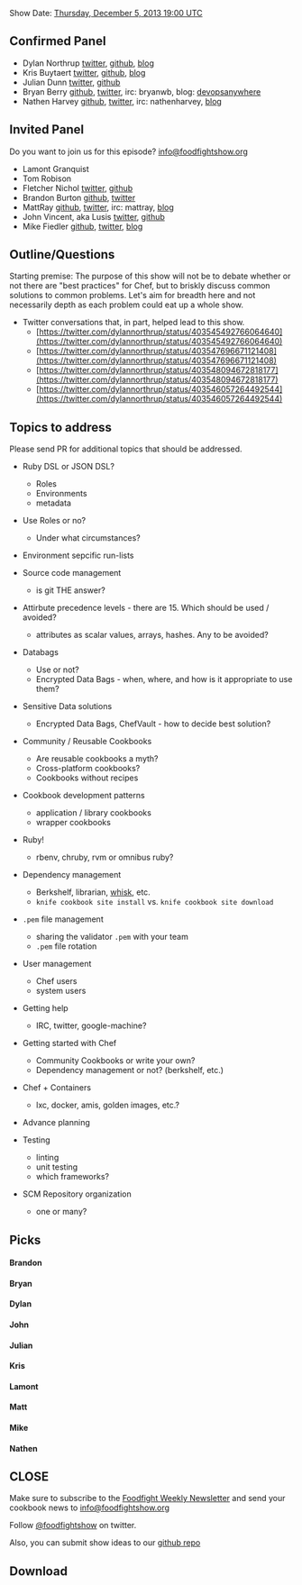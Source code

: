 Show Date:  [Thursday, December 5, 2013 19:00 UTC](http://www.timeanddate.com/worldclock/fixedtime.html?msg=Food+Fight+Show+69+-+Best+Practices&iso=20131205T14&p1=419&ah=1)

Confirmed Panel<a name="panel"></a>
---------------

* Dylan Northrup [twitter](https://twitter.com/dylannorthrup), [github](https://github.com/dylannorthrup), [blog](http://doc-x.net/blog/node/48)
* Kris Buytaert [twitter](https://twitter.com/KrisBuytaert), [github](https://github.com/KrisBuytaert), [blog](http://www.krisbuytaert.be/blog/)
* Julian Dunn [twitter](https://twitter.com/julian_dunn), [github](https://github.com/juliandunn)
* Bryan Berry [github](http://github.com/bryanwb), [twitter](http://twitter.com/bryanwb), irc: bryanwb, blog: [devopsanywhere](http://devopsanywhere.blogspot.com)
* Nathen Harvey [github](http://github.com/nathenharvey), [twitter](http://twitter.com/nathenharvey), irc: nathenharvey, [blog](http://nathenharvey.com)

Invited Panel
---------------
Do you want to join us for this episode?  [info@foodfightshow.org](mailto:info@foodfightshow.org)
* Lamont Granquist
* Tom Robison
* Fletcher Nichol [twitter](http://twitter.com/fnichol), [github](https://github.com/fnichol)
* Brandon Burton [github](http://github.com/solarce), [twitter](https://twitter.com/solarce)
* MattRay [github](http://github.com/mattray), [twitter](http://twitter.com/mattray), irc: mattray, [blog](http://www.leastresistance.net/)
* John Vincent, aka Lusis [twitter](https://twitter.com/#!/lusis), [github](https://github.com/lusis)
* Mike Fiedler [github](http://github.com/miketheman), [twitter](http://twitter.com/mikefiedler), [blog](http://www.miketheman.net)

Outline/Questions
-----------------

Starting premise: The purpose of this show will not be to debate whether or not there are "best practices" for Chef, but to briskly discuss common solutions to common problems. Let's aim for breadth here and not necessarily depth as each
problem could eat up a whole show.

* Twitter conversations that, in part, helped lead to this show.
  * [https://twitter.com/dylannorthrup/status/403545492766064640](https://twitter.com/dylannorthrup/status/403545492766064640)
  * [https://twitter.com/dylannorthrup/status/403547696671121408](https://twitter.com/dylannorthrup/status/403547696671121408)
  * [https://twitter.com/dylannorthrup/status/403548094672818177](https://twitter.com/dylannorthrup/status/403548094672818177)
  * [https://twitter.com/dylannorthrup/status/403546057264492544](https://twitter.com/dylannorthrup/status/403546057264492544)

## Topics to address

Please send PR for additional topics that should be addressed.

* Ruby DSL or JSON DSL?
  * Roles
  * Environments
  * metadata

* Use Roles or no?
  * Under what circumstances?

* Environment sepcific run-lists

* Source code management
  * is git THE answer?

* Attirbute precedence levels - there are 15.  Which should be used / avoided?
  * attributes as scalar values, arrays, hashes.  Any to be avoided?

* Databags
  * Use or not?
  * Encrypted Data Bags - when, where, and how is it appropriate to use them?

* Sensitive Data solutions
  * Encrypted Data Bags, ChefVault - how to decide best solution?

* Community / Reusable Cookbooks
  * Are reusable cookbooks a myth?
  * Cross-platform cookbooks?
  * Cookbooks without recipes

* Cookbook development patterns
  * application / library cookbooks
  * wrapper cookbooks
  
* Ruby!
  * rbenv, chruby, rvm or omnibus ruby?

* Dependency management
  * Berkshelf, librarian, [whisk](https://github.com/kisoku/whisk), etc.
  * `knife cookbook site install` vs. `knife cookbook site download`

* `.pem` file management
  * sharing the validator `.pem` with your team
  * `.pem` file rotation

* User management
  * Chef users
  * system users

* Getting help
  * IRC, twitter, google-machine?

* Getting started with Chef
  * Community Cookbooks or write your own?
  * Dependency management or not? (berkshelf, etc.)

* Chef + Containers
  * lxc, docker, amis, golden images, etc.?

* Advance planning

* Testing
  * linting
  * unit testing
  * which frameworks?

* SCM Repository organization
  * one or many?


Picks<a name="picks"></a>
-----

#### Brandon

#### Bryan

#### Dylan

#### John

#### Julian

#### Kris

#### Lamont

#### Matt

#### Mike

#### Nathen


CLOSE
-----

Make sure to subscribe to the [Foodfight Weekly Newsletter](http://bit.ly/ffsmail) and send your cookbook
news to info@foodfightshow.org

Follow [@foodfightshow](http://twitter.com/foodfightshow) on twitter.

Also, you can submit show ideas to our [github repo](https://github.com/foodfight/showz)



Download
--------
